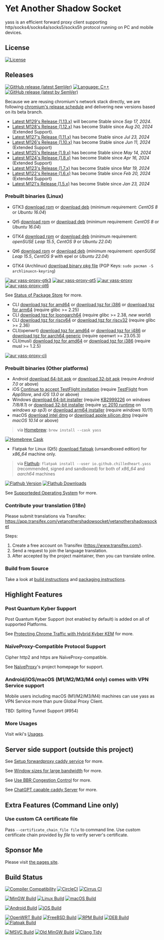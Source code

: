 # Yet Another Shadow Socket

yass is an efficient forward proxy client supporting http/socks4/socks4a/socks5/socks5h protocol running on PC and mobile devices.

## License
[![License](https://img.shields.io/github/license/Chilledheart/yass)][license-link]

## Releases

[![GitHub release (latest SemVer)](https://img.shields.io/github/v/release/Chilledheart/yass)](https://github.com/Chilledheart/yass/releases)
[![Language: C++](https://img.shields.io/github/languages/top/Chilledheart/yass.svg)](https://github.com/Chilledheart/yass/search?l=cpp)
[![GitHub release (latest by SemVer)](https://img.shields.io/github/downloads/Chilledheart/yass/latest/total)](https://github.com/Chilledheart/yass/releases/latest)

Because we are reusing chromium's network stack directly,
we are following [chromium's release schedule](https://chromiumdash.appspot.com/schedule) and delivering new versions based on its beta branch.

- [Latest M129's Release (1.13.x)](https://github.com/Chilledheart/yass/releases/tag/1.13.1) will become Stable since _Sep 17, 2024_.
- [Latest M128's Release (1.12.x)](https://github.com/Chilledheart/yass/releases/tag/1.12.3) has become Stable since _Aug 20, 2024_ (Extended Support).
- [Latest M127's Release (1.11.x)](https://github.com/Chilledheart/yass/releases/tag/1.11.5) has become Stable since _Jul 23, 2024_
- [Latest M126's Release (1.10.x)](https://github.com/Chilledheart/yass/releases/tag/1.10.7) has become Stable since _Jun 11, 2024_ (Extended Support)
- [Latest M125's Release (1.9.x)](https://github.com/Chilledheart/yass/releases/tag/1.9.7) has become Stable since _May 14, 2024_
- [Latest M124's Release (1.8.x)](https://github.com/Chilledheart/yass/releases/tag/1.8.7) has become Stable since _Apr 16, 2024_ (Extended Support)
- [Latest M123's Release (1.7.x)](https://github.com/Chilledheart/yass/releases/tag/1.7.7) has become Stable since _Mar 19, 2024_
- [Latest M122's Release (1.6.x)](https://github.com/Chilledheart/yass/releases/tag/1.6.5) has become Stable since _Feb 20, 2024_ (Extended Support)
- [Latest M121's Release (1.5.x)](https://github.com/Chilledheart/yass/releases/tag/1.5.24) has become Stable since _Jan 23, 2024_

### Prebuilt binaries (Linux)
- GTK3 [download rpm][gtk3_rpm_url] or [download deb][gtk3_deb_url] (minimum requirement: _CentOS 8_ or _Ubuntu 16.04_)
- Qt5 [download rpm][qt5_rpm_url] or [download deb][qt5_deb_url] (minimum requirement: _CentOS 8_ or _Ubuntu 16.04_)
- GTK4 [download rpm][gtk4_rpm_url] or [download deb][gtk4_deb_url] (minimum requirement: _openSUSE Leap 15.5_, _CentOS 9_ or _Ubuntu 22.04_)
- Qt6 [download rpm][qt6_rpm_url] or [download deb][qt6_deb_url] (minimum requirement: _openSUSE Leap 15.5_, _CentOS 9_ with epel or _Ubuntu 22.04_)

- GTK4 (Archlinux) [download binary pkg file][gtk4_arch_url] (PGP Keys: `sudo pacman -S archlinuxcn-keyring`)

[![aur yass-proxy-gtk3](https://img.shields.io/aur/version/yass-proxy-gtk3)](https://aur.archlinux.org/packages/yass-proxy-gtk3)
[![aur yass-proxy-qt5](https://img.shields.io/aur/version/yass-proxy-qt5)](https://aur.archlinux.org/packages/yass-proxy-qt5)
[![aur yass-proxy](https://img.shields.io/aur/version/yass-proxy)](https://aur.archlinux.org/packages/yass-proxy)
[![aur yass-proxy-qt6](https://img.shields.io/aur/version/yass-proxy-qt6)](https://aur.archlinux.org/packages/yass-proxy-qt6)

See [Status of Package Store](https://github.com/Chilledheart/yass/wiki/Status-of-Package-Store) for more.

- CLI [download tgz for amd64][cli_tgz_amd64_url] or [download tgz for i386][cli_tgz_i386_url] or [download tgz for arm64][cli_tgz_arm64_url] (require glibc >= 2.25)
- CLI [download tgz for loongarch64][cli_tgz_loongarch64_url] (require glibc >= 2.38, _new world_)
- CLI [download tgz for riscv64][cli_tgz_riscv64_url] or [download tgz for riscv32][cli_tgz_riscv32_url] (require glibc >= 2.36)
- CLI(openwrt) [download tgz for amd64][cli_openwrt_amd64_url] or [download tgz for i486][cli_openwrt_i486_url] or [download tgz for aarch64 generic][cli_openwrt_aarch64_url] (require openwrt >= 23.05.3)
- CLI(musl) [download tgz for amd64][cli_musl_amd64_url] or [download tgz for i386][cli_musl_i386_url] (require musl >= 1.2.5)

[![aur yass-proxy-cli](https://img.shields.io/aur/version/yass-proxy-cli)](https://aur.archlinux.org/packages/yass-proxy-cli)

### Prebuilt binaries (Other platforms)
- Android [download 64-bit apk][android_64_apk_url] or [download 32-bit apk][android_32_apk_url] (require _Android 7.0_ or above)
- iOS [Continue to accept TestFlight invitation][ios_testflight_invitation] (require [TestFlight][ios_testflight_appstore_url] from _AppStore_, and _iOS 13.0_ or above)
- Windows [download 64-bit installer][windows_64_installer_url] (require [KB2999226] on _windows 7/8/8.1_) or [download 32-bit installer][windows_32_installer_url] (require [vc 2010 runtime][vs2010_x86] on _windows xp sp3_) or [download arm64 installer][windows_arm64_installer_url] (require _windows 10/11_)
- macOS [download intel dmg][macos_intel_dmg_url] or [download apple silicon dmg][macos_arm_dmg_url] (require _macOS 10.14_ or above)
> via [Homebrew](https://brew.sh): `brew install --cask yass`

[![Homebrew Cask](https://img.shields.io/homebrew/cask/v/yass)](https://formulae.brew.sh/cask/yass)

- Flatpak for Linux (Qt5) [download flatpak][qt5_flatpak_x86_64_url] (unsandboxed edition) for _x86_64_ machine only.

> via [Flathub][flathub_url]: `flatpak install --user io.github.chilledheart.yass` (recommended, signed and sandboxed) for both of _x86_64_ and _aarch64_ machines

[![Flathub Version](https://img.shields.io/flathub/v/io.github.chilledheart.yass)][flathub_url]
[![Flathub Downloads](https://img.shields.io/flathub/downloads/io.github.chilledheart.yass)][flathub_url]

See [Supporteded Operating System](https://github.com/Chilledheart/yass/wiki/Supported-Operating-System) for more.

### Contribute your translation (i18n)

Please submit translations via Transifex: https://app.transifex.com/yetanothershadowsocket/yetanothershadowsocket

Steps:

1. Create a free account on Transifex (https://www.transifex.com/).
2. Send a request to join the language translation.
3. After accepted by the project maintainer, then you can translate online.

### Build from Source
Take a look at [build instructions](BUILDING.md) and [packaging instructions](PACKAGING.md).

## Highlight Features

### Post Quantum Kyber Support
Post Quantum Kyber Support (not enabled by default) is added on all of supported Platforms.

See [Protecting Chrome Traffic with Hybrid Kyber KEM](https://blog.chromium.org/2023/08/protecting-chrome-traffic-with-hybrid.html) for more.

### NaïveProxy-Compatible Protocol Support
Cipher http2 and https are NaïveProxy-compatible.

See [NaïveProxy](https://github.com/klzgrad/naiveproxy)'s project homepage for support.

### Android/iOS/macOS (M1/M2/M3/M4 only) comes with VPN Service support
Mobile users including macOS (M1/M2/M3/M4) machines can use yass as VPN Service more than pure Global Proxy Client.

TBD: Spliting Tunnel Support (#954)

### More Usages
Visit wiki's [Usages](https://github.com/Chilledheart/yass/wiki/Usage).

## Server side support (outside this project)

See [Setup forwardproxy caddy service](https://github.com/Chilledheart/yass/wiki/Usage:-server-setup#setup-forwardproxy-caddy-service) for more.

See [Window sizes for large bandwidth](https://github.com/Chilledheart/yass/wiki/Usage:-server-setup#window-sizes-for-large-bandwidth) for more.

See [Use BBR Congestion Control](https://github.com/Chilledheart/yass/wiki/Usage:-server-setup#use-bbr-congestion-control) for more.

See [ChatGPT capable caddy Server](https://github.com/Chilledheart/yass/wiki/Usage:-server-setup#chatgpt-capable-caddy-server) for more.

## Extra Features (Command Line only)

### Use custom CA certificate file
Pass `--certificate_chain_file file` to command line.
Use custom certificate chain provided by _file_ to verify server's certificate.

## Sponsor Me
Please visit [the pages site](https://letshack.info).

## Build Status

[![Compiler Compatibility](https://github.com/Chilledheart/yass/actions/workflows/compiler.yml/badge.svg)](https://github.com/Chilledheart/yass/actions/workflows/compiler.yml)
[![CircleCI](https://img.shields.io/circleci/build/github/Chilledheart/yass/develop?logo=circleci&&label=Sanitizers%20and%20Ubuntu%20arm)](https://circleci.com/gh/Chilledheart/yass/?branch=develop)
[![Cirrus CI](https://img.shields.io/cirrus/github/Chilledheart/yass/develop?logo=cirrusci&&label=FreeBSD%20and%20macOS)](https://cirrus-ci.com/github/Chilledheart/yass/develop)

[![MinGW Build](https://github.com/Chilledheart/yass/actions/workflows/releases-mingw-new.yml/badge.svg)](https://github.com/Chilledheart/yass/actions/workflows/releases-mingw-new.yml)
[![Linux Build](https://github.com/Chilledheart/yass/actions/workflows/releases-linux-binary.yml/badge.svg)](https://github.com/Chilledheart/yass/actions/workflows/releases-linux-binary.yml)
[![macOS Build](https://github.com/Chilledheart/yass/actions/workflows/releases-macos.yml/badge.svg)](https://github.com/Chilledheart/yass/actions/workflows/releases-macos.yml)

[![Android Build](https://github.com/Chilledheart/yass/actions/workflows/releases-android-binary.yml/badge.svg)](https://github.com/Chilledheart/yass/actions/workflows/releases-android-binary.yml)
[![iOS Build](https://github.com/Chilledheart/yass/actions/workflows/releases-ios.yml/badge.svg)](https://github.com/Chilledheart/yass/actions/workflows/releases-ios.yml)

[![OpenWRT Build](https://github.com/Chilledheart/yass/actions/workflows/releases-openwrt-binary.yml/badge.svg)](https://github.com/Chilledheart/yass/actions/workflows/releases-openwrt-binary.yml)
[![FreeBSD Build](https://github.com/Chilledheart/yass/actions/workflows/releases-freebsd-binary.yml/badge.svg)](https://github.com/Chilledheart/yass/actions/workflows/releases-freebsd-binary.yml)
[![RPM Build](https://github.com/Chilledheart/yass/actions/workflows/releases-rpm.yml/badge.svg)](https://github.com/Chilledheart/yass/actions/workflows/releases-rpm.yml)
[![DEB Build](https://github.com/Chilledheart/yass/actions/workflows/releases-deb.yml/badge.svg)](https://github.com/Chilledheart/yass/actions/workflows/releases-deb.yml)
[![Flatpak Build](https://github.com/Chilledheart/yass/actions/workflows/releases-flatpak.yml/badge.svg)](https://github.com/Chilledheart/yass/actions/workflows/releases-flatpak.yml)

[![MSVC Build](https://github.com/Chilledheart/yass/actions/workflows/releases-windows.yml/badge.svg)](https://github.com/Chilledheart/yass/actions/workflows/releases-windows.yml)
[![Old MinGW Build](https://github.com/Chilledheart/yass/actions/workflows/releases-mingw.yml/badge.svg)](https://github.com/Chilledheart/yass/actions/workflows/releases-mingw.yml)
[![Clang Tidy](https://github.com/Chilledheart/yass/actions/workflows/clang-tidy.yml/badge.svg)](https://github.com/Chilledheart/yass/actions/workflows/clang-tidy.yml)

[license-link]: LICENSE

[flathub_url]: https://flathub.org/apps/io.github.chilledheart.yass
[ios_testflight_invitation]: https://testflight.apple.com/join/6AkiEq09
[ios_testflight_appstore_url]: https://apps.apple.com/us/app/testflight/id899247664
[KB2999226]: https://support.microsoft.com/en-us/topic/update-for-universal-c-runtime-in-windows-c0514201-7fe6-95a3-b0a5-287930f3560c
[vs2010_x86]: https://download.microsoft.com/download/1/6/5/165255E7-1014-4D0A-B094-B6A430A6BFFC/vcredist_x86.exe

[gtk3_rpm_url]: https://github.com/Chilledheart/yass/releases/download/1.13.1/yass-gtk3.el8.x86_64.1.13.1.rpm
[gtk3_deb_url]: https://github.com/Chilledheart/yass/releases/download/1.13.1/yass-gtk3-ubuntu-16.04-xenial_amd64.1.13.1.deb
[qt5_rpm_url]: https://github.com/Chilledheart/yass/releases/download/1.13.1/yass-qt5.el8.x86_64.1.13.1.rpm
[qt5_deb_url]: https://github.com/Chilledheart/yass/releases/download/1.13.1/yass-qt5-ubuntu-16.04-xenial_amd64.1.13.1.deb
[gtk4_rpm_url]: https://github.com/Chilledheart/yass/releases/download/1.13.1/yass-gtk4.lp155.x86_64.1.13.1.rpm
[gtk4_deb_url]: https://github.com/Chilledheart/yass/releases/download/1.13.1/yass-gtk4-ubuntu-22.04-jammy_amd64.1.13.1.deb
[qt6_rpm_url]: https://github.com/Chilledheart/yass/releases/download/1.13.1/yass-qt6.lp155.x86_64.1.13.1.rpm
[qt6_deb_url]: https://github.com/Chilledheart/yass/releases/download/1.13.1/yass-qt6-ubuntu-22.04-jammy_amd64.1.13.1.deb

[qt5_flatpak_x86_64_url]: https://github.com/Chilledheart/yass/releases/download/1.13.1/yass-x86_64-1.13.1.flatpak
[gtk4_arch_url]: https://repo.archlinuxcn.org/x86_64/yass-proxy-1.13.1-1-x86_64.pkg.tar.zst

[cli_tgz_amd64_url]: https://github.com/Chilledheart/yass/releases/download/1.13.1/yass_cli-linux-release-amd64-1.13.1.tgz
[cli_tgz_i386_url]: https://github.com/Chilledheart/yass/releases/download/1.13.1/yass_cli-linux-release-amd64-1.13.1.tgz
[cli_tgz_arm64_url]: https://github.com/Chilledheart/yass/releases/download/1.13.1/yass_cli-linux-release-arm64-1.13.1.tgz
[cli_tgz_loongarch64_url]: https://github.com/Chilledheart/yass/releases/download/1.13.1/yass_cli-linux-release-loongarch64-1.13.1.tgz
[cli_tgz_riscv64_url]: https://github.com/Chilledheart/yass/releases/download/1.13.1/yass_cli-linux-release-riscv64-1.13.1.tgz
[cli_tgz_riscv32_url]: https://github.com/Chilledheart/yass/releases/download/1.13.1/yass_cli-linux-release-riscv32-1.13.1.tgz

[cli_openwrt_amd64_url]: https://github.com/Chilledheart/yass/releases/download/1.13.1/yass_cli-linux-openwrt-release-x86_64-1.13.1.tgz
[cli_openwrt_i486_url]: https://github.com/Chilledheart/yass/releases/download/1.13.1/yass_cli-linux-openwrt-release-i486-1.13.1.tgz
[cli_openwrt_aarch64_url]: https://github.com/Chilledheart/yass/releases/download/1.13.1/yass_cli-linux-openwrt-release-aarch64-1.13.1.tgz

[cli_musl_amd64_url]: https://github.com/Chilledheart/yass/releases/download/1.13.1/yass_cli-linux-musl-release-amd64-1.13.1.tgz
[cli_musl_i386_url]: https://github.com/Chilledheart/yass/releases/download/1.13.1/yass_cli-linux-musl-release-i386-1.13.1.tgz

[android_64_apk_url]: https://github.com/Chilledheart/yass/releases/download/1.13.1/yass-android-release-arm64-1.13.1.apk
[android_32_apk_url]: https://github.com/Chilledheart/yass/releases/download/1.13.1/yass-android-release-arm-1.13.1.apk

[windows_64_installer_url]: https://github.com/Chilledheart/yass/releases/download/1.13.1/yass-mingw-win7-release-x86_64-1.13.1-system-installer.exe
[windows_32_installer_url]: https://github.com/Chilledheart/yass/releases/download/1.13.1/yass-mingw-winxp-release-i686-1.13.1-system-installer.exe

[windows_arm64_installer_url]: https://github.com/Chilledheart/yass/releases/download/1.13.1/yass-mingw-release-aarch64-1.13.1-system-installer.exe
[macos_intel_dmg_url]: https://github.com/Chilledheart/yass/releases/download/1.13.1/yass-macos-release-x64-1.13.1.dmg
[macos_arm_dmg_url]: https://github.com/Chilledheart/yass/releases/download/1.13.1/yass-macos-release-arm64-1.13.1.dmg
